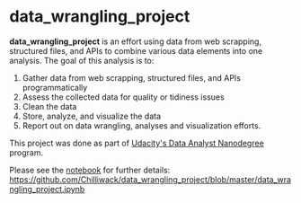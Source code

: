 # data_wrangling_project

**data_wrangling_project** is an effort using data from web scrapping, structured files, and APIs to combine various data elements into one analysis. The goal of this analysis is to:

1. Gather data from web scrapping, structured files, and APIs programmatically
2. Assess the collected data for quality or tidiness issues
3. Clean the data
4. Store, analyze, and visualize the data
5. Report out on data wrangling, analyses and visualization efforts.

This project was done as part of [Udacity's Data Analyst Nanodegree](https://www.udacity.com/course/data-analyst-nanodegree--nd002) program.

Please see the [notebook](https://github.com/Chilliwack/data_wrangling_project/blob/master/data_wrangling_project.ipynb) for further details: https://github.com/Chilliwack/data_wrangling_project/blob/master/data_wrangling_project.ipynb
